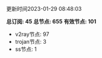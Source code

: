 更新时间2023-01-29 08:48:03

**总订阅: 45**
**总节点: 655**
**有效节点: 101**
- v2ray节点: 97
- trojan节点: 3
- ss节点: 1

